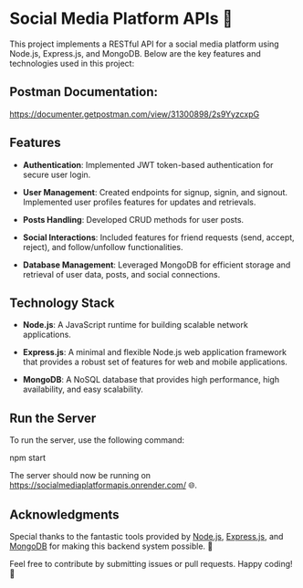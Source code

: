 # Social Media Platform APIs  📱

This project implements a RESTful API for a social media platform using Node.js, Express.js, and MongoDB. Below are the key features and technologies used in this project:

## Postman Documentation: 

https://documenter.getpostman.com/view/31300898/2s9YyzcxpG

## Features

- **Authentication**: Implemented JWT token-based authentication for secure user login.

- **User Management**: Created endpoints for signup, signin, and signout. Implemented user profiles features for updates and retrievals.

- **Posts Handling**: Developed CRUD methods for user posts.

- **Social Interactions**: Included features for friend requests (send, accept, reject), and follow/unfollow functionalities.

- **Database Management**: Leveraged MongoDB for efficient storage and retrieval of user data, posts, and social connections.

## Technology Stack

- **Node.js**: A JavaScript runtime for building scalable network applications.

- **Express.js**: A minimal and flexible Node.js web application framework that provides a robust set of features for web and mobile applications.

- **MongoDB**: A NoSQL database that provides high performance, high availability, and easy scalability.

## Run the Server

To run the server, use the following command:

npm start

The server should now be running on https://socialmediaplatformapis.onrender.com/ 🌐.

## Acknowledgments

Special thanks to the fantastic tools provided by [Node.js](https://nodejs.org/), [Express.js](https://expressjs.com/), and [MongoDB](https://www.mongodb.com/) for making this backend system possible. 🙌


Feel free to contribute by submitting issues or pull requests. Happy coding! 🚀
